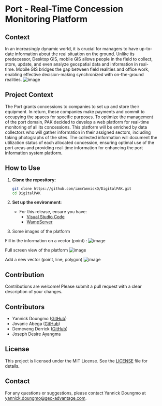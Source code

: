# Port - Real-Time Concession Monitoring Platform

## Context
In an increasingly dynamic world, it is crucial for managers to have up-to-date information about the real situation on the ground. Unlike its predecessor, Desktop GIS, mobile GIS allows people in the field to collect, store, update, and even analyze geospatial data and information in real-time. 
Mobile GIS bridges the gap between field realities and office work, enabling effective decision-making synchronized with on-the-ground realities.
![image](https://github.com/iamYannickD/DigitalPAK/assets/45791060/c99f8e64-4888-4a1e-b70a-563c88068404)


## Project Context
The Port grants concessions to companies to set up and store their equipment. In return, these companies make payments and commit to occupying the spaces for specific purposes.
To optimize the management of the port domain, PAK decided to develop a web platform for real-time monitoring of all its concessions. This platform will be enriched by data collectors who will gather information in their assigned sectors, including taking photographs of the sites. The collected information will document the utilization status of each allocated concession, ensuring optimal use of the port areas and providing real-time information for enhancing the port information system platform.

## How to Use
1. **Clone the repository:**
   ```bash
   git clone https://github.com/iamYannickD/DigitalPAK.git
   cd DigitalPAK
   ```

2. **Set up the environment:**
   - For this release, ensure you have:
     - [Visual Studio Code](https://code.visualstudio.com/download)
     - [WampServer](https://sourceforge.net/projects/wampserver/)
       
3. Some images of the platform

Fill in the information on a vector (point) :
![image](https://github.com/iamYannickD/DigitalPAK/assets/45791060/ddb57530-c2d1-4333-afb5-d5f23cbd42c4)

Full screen view of the platform
![image](https://github.com/iamYannickD/DigitalPAK/assets/45791060/2af8b0c8-a5f0-4db0-8377-e10ddccf6449)

Add a new vector (point, line, polygon)
![image](https://github.com/iamYannickD/DigitalPAK/assets/45791060/6bb43534-d28d-4833-af92-4f069873617e)


## Contribution
Contributions are welcome! Please submit a pull request with a clear description of your changes.

## Contributors
- Yannick Doungmo ([GitHub](https://github.com/iamYannickD))
- Jovanic Abega ([GitHub](https://github.com/XLEPROGRAMMEUR))
- Demeveng Derrick ([GitHub](https://github.com/DemevengDerrick))
- Joseph Desire Ayangma

## License

This project is licensed under the MIT License. See the [LICENSE](LICENSE) file for details.

## Contact

For any questions or suggestions, please contact Yannick Doungmo at yannick.doungmo@geo-advantage.com.
